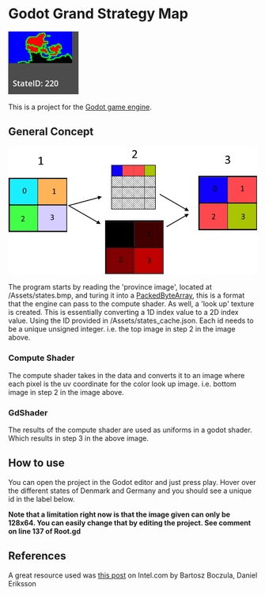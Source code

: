 <h1>Godot Grand Strategy Map</h1>

![Visual description of concept](/Assets/Demo.jpg "Image Title")

This is a project for the <a href="https://godotengine.org/">Godot game engine</a>.

<h2>General Concept</h2>

![Visual description of concept](/Assets/ConceptImage.jpg "Image Title")

The program starts by reading the 'province image', located at /Assets/states.bmp, and turing it into a <a href="https://docs.godotengine.org/en/latest/classes/class_packedbytearray.html">PackedByteArray</a>, this is a format that the engine can pass to the compute shader. As well, a 'look up' texture is created. This is essentially converting a 1D index value to a 2D index value. Using the ID provided in /Assets/states_cache.json. Each id needs to be a unique unsigned integer. i.e. the top image in step 2 in the image above. 

<h3>Compute Shader</h3>

The compute shader takes in the data and converts it to an image where each pixel is the uv coordinate for the color look up image. i.e. bottom image in step 2 in the image above.

<h3>GdShader</h3>

The results of the compute shader are used as uniforms in a godot shader. Which results in step 3 in the above image. 

<h2>How to use</h2>


You can open the project in the Godot editor and just press play. Hover over the different states of Denmark and Germany and you should see a unique id in the label below.  

<b>Note that a limitation right now is that the image given can only be 128x64. You can easily change that by editing the project. See comment on line 137 of Root.gd</b>


<h2>References</h2>

A great resource used was <a href="https://www.intel.com/content/www/us/en/developer/articles/technical/optimized-gradient-border-rendering-in-imperator-rome.html">this post</a> on Intel.com by Bartosz Boczula, Daniel Eriksson
